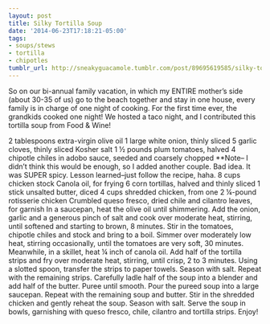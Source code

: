 ```yaml
---
layout: post
title: Silky Tortilla Soup
date: '2014-06-23T17:18:21-05:00'
tags:
- soups/stews
- tortilla
- chipotles
tumblr_url: http://sneakyguacamole.tumblr.com/post/89695619585/silky-tortilla-soup
---
```

So on our bi-annual family vacation, in which my ENTIRE mother’s side (about 30-35 of us) go to the beach together and stay in one house, every family is in charge of one night of cooking. For the first time ever, the grandkids cooked one night! We hosted a taco night, and I contributed this tortilla soup from Food & Wine!


2 tablespoons extra-virgin olive oil
1 large white onion, thinly sliced
5 garlic cloves, thinly sliced
Kosher salt
1 ½ pounds plum tomatoes, halved
4 chipotle chiles in adobo sauce, seeded and coarsely chopped **Note– I didn’t think this would be enough, so I added another couple. Bad idea. It was SUPER spicy. Lesson learned–just follow the recipe, haha.
8 cups chicken stock
Canola oil, for frying
6 corn tortillas, halved and thinly sliced
1 stick unsalted butter, diced
4 cups shredded chicken, from one 2 ¼-pound rotisserie chicken
Crumbled queso fresco, dried chile and cilantro leaves, for garnish
In a saucepan, heat the olive oil until shimmering. Add the onion, garlic and a generous pinch of salt and cook over moderate heat, stirring, until softened and starting to brown, 8 minutes. Stir in the tomatoes, chipotle chiles and stock and bring to a boil. Simmer over moderately low heat, stirring occasionally, until the tomatoes are very soft, 30 minutes.
Meanwhile, in a skillet, heat ¼ inch of canola oil. Add half of the tortilla strips and fry over moderate heat, stirring, until crisp, 2 to 3 minutes. Using a slotted spoon, transfer the strips to paper towels. Season with salt. Repeat with the remaining strips.
Carefully ladle half of the soup into a blender and add half of the butter. Puree until smooth. Pour the pureed soup into a large saucepan. Repeat with the remaining soup and butter. Stir in the shredded chicken and gently reheat the soup. Season with salt.
Serve the soup in bowls, garnishing with queso fresco, chile, cilantro and tortilla strips.
Enjoy!
